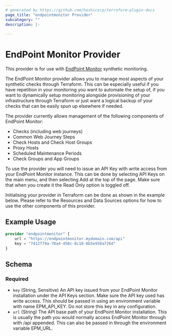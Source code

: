 ```yaml
---
# generated by https://github.com/hashicorp/terraform-plugin-docs
page_title: "endpointmonitor Provider"
subcategory: ""
description: |-
  
---
```


# EndPoint Monitor Provider

This provider is for use with [EndPoint Monitor](https://epm.smnt.co.uk/) synthetic monitoring.

The EndPoint Monitor provider allows you to manage most aspects of your synthetic checks through Terraform. This can be especially useful if you have repetition in your monitoring you want to automate the setup of, if you want to dynamically setup monitoring alongside provisioning of your infrastructure through Terraform or just want a logical backup of your checks that can be easily spun up elsewhere if needed.

The provider currently allows management of the following components of EndPoint Monitor:
- Checks (including web journeys)
- Common Web Journey Steps
- Check Hosts and Check Host Groups
- Proxy Hosts
- Scheduled Maintenance Periods
- Check Groups and App Groups

To use the provider you will need to issue an API Key with write access from your EndPoint Monitor instance. This can be done by selecting API Keys on the main menu, and then selecting Add at the top of the page. Make sure that when you create it the Read Only option is toggled off.

Initialising your provider in Terraform can be done as shown in the example below. Please refer to the Resources and Data Sources options for how to use the other components of this provider.

## Example Usage

```terraform
provider "endpointmonitor" {
    url = "https://endpointmonitor.mydomain.com/api"
    key = "7412f79a-70a4-450c-8c10-0b5e958a726d"
}
```

<!-- schema generated by tfplugindocs -->
## Schema

### Required

- `key` (String, Sensitive) An API key issued from your EndPoint Monitor installation under the API Keys section. Make sure the API key used has write access. This should be passed in using an environment variable with name EPM_API_KEY. Do not store this key in any configuration.
- `url` (String) The API base path of your EndPoint Monitor installation. This is usually the path you would normally access EndPoint Monitor through with /api appended. This can also be passed in through the environment variable EPM_URL.
